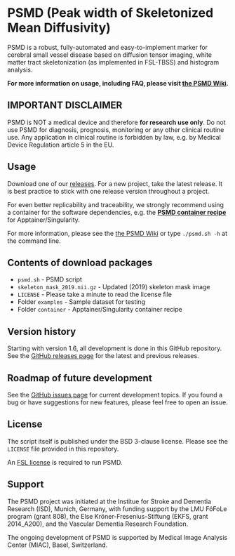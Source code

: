 # PSMD (Peak width of Skeletonized Mean Diffusivity)

PSMD is a robust, fully-automated and easy-to-implement marker for cerebral small vessel disease based on diffusion tensor imaging, white matter tract skeletonization (as implemented in FSL-TBSS) and histogram analysis.

**For more information on usage, including FAQ, please visit [the PSMD Wiki](https://github.com/miac-research/psmd/wiki/).**



## IMPORTANT DISCLAIMER  

PSMD is NOT a medical device and therefore **for research use only**. Do not use PSMD for diagnosis, prognosis, monitoring or any other clinical routine use. Any application in clinical routine is forbidden by law, e.g. by Medical Device Regulation article 5 in the EU.


## Usage

Download one of our [releases](https://github.com/miac-research/psmd/releases). For a new project, take the latest release. It is best practice to stick with one release version throughout a project.  

For even better replicability and traceability, we strongly recommend using a container for the software dependencies, e.g. the **[PSMD container recipe](https://github.com/miac-research/psmd/tree/main/container)** for Apptainer/Singularity.

For more information, please see the [the PSMD Wiki](https://github.com/miac-research/psmd/wiki/) or type `./psmd.sh -h` at the command line.


## Contents of download packages

* `psmd.sh` - PSMD script
* `skeleton_mask_2019.nii.gz` - Updated (2019) skeleton mask image
* `LICENSE` - Please take a minute to read the license file
* Folder `examples` - Sample dataset for testing
* Folder `container` - Apptainer/Singularity container recipe


## Version history

Starting with version 1.6, all development is done in this GitHub repository. 
See the [GitHub releases page](https://github.com/miac-research/psmd/releases) for the latest and previous releases. 


## Roadmap of future development

See the [GitHub issues page](https://github.com/miac-research/psmd/issues) for current development topics. If you found a bug or have suggestions for new features, please feel free to open an issue.


## License

The script itself is published under the BSD 3-clause license. Please see the `LICENSE` file provided in this repository.

An [FSL license](https://fsl.fmrib.ox.ac.uk/fsl/fslwiki/Licence) is required to run PSMD.


## Support

The PSMD project was initiated at the Institue for Stroke and Dementia Research (ISD), Munich, Germany, with funding support by the LMU FöFoLe program (grant 808), the Else Kröner-Fresenius-Stiftung (EKFS, grant 2014_A200), and the Vascular Dementia Research Foundation.

The ongoing development of PSMD is supported by Medical Image Analysis Center (MIAC), Basel, Switzerland.
